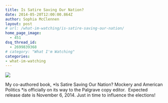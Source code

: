 ```yaml
---
title: Is Satire Saving Our Nation?
date: 2014-05-20T12:00:00.864Z
author: Sophia McClennen
layout: post
# url: /what-im-watching/is-satire-saving-our-nation/
home_page_image:
  - 451
dsq_thread_id:
  - 2699839368
# category: "What I'm Watching"
categories: 
- what-im-watching
---
```


![](/uploads/Screen-Shot-2013-02-05-at-6.36.28-PM.png)

My co-authored book, *Is Satire Saving Our Nation? Mockery and American Politics *is officially on its way to the Palgrave copy editor.  Expected release date is November 6, 2014. Just in time to influence the elections!
